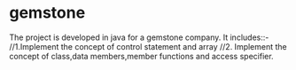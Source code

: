 # gemstone
The project is developed in java for a gemstone company. It includes::-
//1.Implement the concept of control statement and array 
//2. Implement the concept of class,data members,member functions and access specifier.
